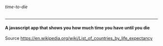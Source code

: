 ###### *time-to-die*
____
#### A javascript app that shows you how much time you have until you die<br/>
Source https://en.wikipedia.org/wiki/List_of_countries_by_life_expectancy
